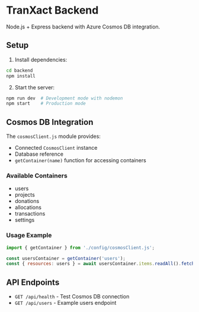 # TranXact Backend

Node.js + Express backend with Azure Cosmos DB integration.

## Setup

1. Install dependencies:
```bash
cd backend
npm install
```

2. Start the server:
```bash
npm run dev  # Development mode with nodemon
npm start    # Production mode
```

## Cosmos DB Integration

The `cosmosClient.js` module provides:
- Connected `CosmosClient` instance
- Database reference
- `getContainer(name)` function for accessing containers

### Available Containers
- users
- projects  
- donations
- allocations
- transactions
- settings

### Usage Example
```javascript
import { getContainer } from './config/cosmosClient.js';

const usersContainer = getContainer('users');
const { resources: users } = await usersContainer.items.readAll().fetchAll();
```

## API Endpoints

- `GET /api/health` - Test Cosmos DB connection
- `GET /api/users` - Example users endpoint